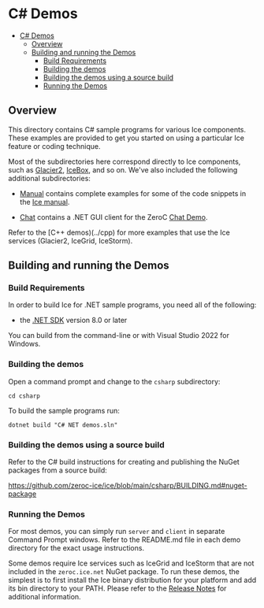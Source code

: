 # C# Demos

- [C# Demos](#c-demos)
  - [Overview](#overview)
  - [Building and running the Demos](#building-and-running-the-demos)
    - [Build Requirements](#build-requirements)
    - [Building the demos](#building-the-demos)
    - [Building the demos using a source build](#building-the-demos-using-a-source-build)
    - [Running the Demos](#running-the-demos)

## Overview

This directory contains C# sample programs for various Ice components. These
examples are provided to get you started on using a particular Ice feature or
coding technique.

Most of the subdirectories here correspond directly to Ice components, such as
[Glacier2](./Glacier2), [IceBox](./IceBox), and so on. We've also included the
following additional subdirectories:

- [Manual](./Manual) contains complete examples for some of the code snippets
in the [Ice manual][1].

- [Chat](./Chat) contains a .NET GUI client for the ZeroC [Chat Demo][2].

Refer to the [C++ demos)(../cpp) for more examples that use the Ice services
(Glacier2, IceGrid, IceStorm).

## Building and running the Demos

### Build Requirements

In order to build Ice for .NET sample programs, you need all of the following:

- the [.NET SDK][3] version 8.0 or later

You can build from the command-line or with Visual Studio 2022 for Windows.

### Building the demos

Open a command prompt and change to the `csharp` subdirectory:

```shell
cd csharp
```

To build the sample programs run:

```shell
dotnet build "C# NET demos.sln"
```

### Building the demos using a source build

Refer to the C# build instructions for creating and publishing the NuGet packages from a source build:

https://github.com/zeroc-ice/ice/blob/main/csharp/BUILDING.md#nuget-package

### Running the Demos

For most demos, you can simply run `server` and `client` in separate Command Prompt windows.  Refer to the README.md
file in each demo directory for the exact usage instructions.

Some demos require Ice services such as IceGrid and IceStorm that are not
included in the `zeroc.ice.net` NuGet package. To run these demos, the simplest
is to first install the Ice binary distribution for your platform  and add its bin
directory to your PATH. Please refer to the [Release Notes][4] for additional information.

[1]: https://doc.zeroc.com/ice/3.7/introduction
[2]: https://doc.zeroc.com/technical-articles/general-topics/chat-demo
[3]: https://download/dotnet/8.0
[4]: https://doc.zeroc.com/rel/ice-releases/ice-3-7/ice-3-7-10-release-notes
